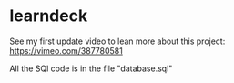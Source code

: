 # learndeck
See my first update video to lean more about this project:
https://vimeo.com/387780581

All the SQl code is in the file "database.sql"
